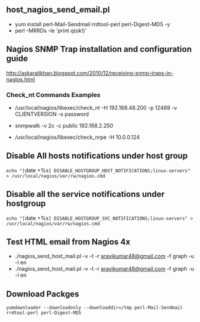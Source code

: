 ## host_nagios_send_email.pl
- yum install perl-Mail-Sendmail rrdtool-perl perl-Digest-MD5 -y
- perl -MRRDs -le 'print q(ok!)'

## Nagios SNMP Trap installation and configuration guide
http://askaralikhan.blogspot.com/2010/12/receiving-snmp-traps-in-nagios.html


### Check_nt Commands Examples ###
- /usr/local/nagios/libexec/check_nt -H 192.168.48.200 -p 12489 -v CLIENTVERSION -s password

- snmpwalk -v 2c -c public 192.168.2.250

- /usr/local/nagios/libexec/check_nrpe -H 10.0.0.124

## Disable All hosts notifications under host group
`echo "[`date +%s`] DISABLE_HOSTGROUP_HOST_NOTIFICATIONS;linux-servers" > /usr/local/nagios/var/rw/nagios.cmd`

## Disable all the service notifications under hostgroup
`echo "[`date +%s`] DISABLE_HOSTGROUP_SVC_NOTIFICATIONS;linux-servers" > /usr/local/nagios/var/rw/nagios.cmd`

## Test HTML email from Nagios 4x ##
- ./nagios_send_host_mail.pl -v -t -r aravikumar48@gmail.com -f graph -u -l en
- ./nagios_send_host_mail.pl -v -t -r aravikumar48@gmail.com -f graph -u -l en

## Download Packges
`yumdownloader --downloadonly --downloaddir=/tmp perl-Mail-Sendmail rrdtool-perl perl-Digest-MD5`
